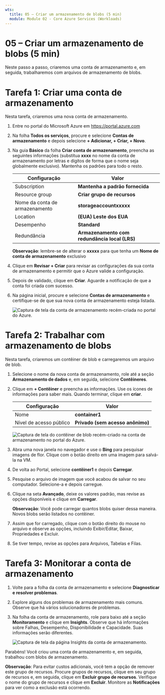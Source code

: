 ```yaml
---
wts:
  title: 05 – Criar um armazenamento de blobs (5 min)
  module: Module 02 - Core Azure Services (Workloads)
---
```

# <a name="05---create-blob-storage-5-min"></a>05 – Criar um armazenamento de blobs (5 min)

Neste passo a passo, criaremos uma conta de armazenamento e, em seguida, trabalharemos com arquivos de armazenamento de blobs.

# <a name="task-1-create-a-storage-account"></a>Tarefa 1: Criar uma conta de armazenamento 

Nesta tarefa, criaremos uma nova conta de armazenamento. 

1. Entre no portal do Microsoft Azure em <a href="https://portal.azure.com" target="_blank"><span style="color: #0066cc;" color="#0066cc">https://portal.azure.com</span></a>

2. Na folha **Todos os serviços**, procure e selecione **Contas de armazenamento** e depois selecione **+ Adicionar, + Criar, + Novo**. 

3. Na guia **Básico** da folha **Criar conta de armazenamento**, preencha as seguintes informações (substitua **xxxx** no nome da conta de armazenamento por letras e dígitos de forma que o nome seja globalmente exclusivo). Mantenha os padrões para todo o resto.

    | Configuração | Valor | 
    | --- | --- |
    | Subscription | **Mantenha a padrão fornecida** |
    | Resource group | **Criar grupo de recursos** |
    | Nome da conta de armazenamento | **storageaccountxxxxx** |
    | Location | **(EUA) Leste dos EUA**  |
    | Desempenho | **Standard** |
    | Redundância | **Armazenamento com redundância local (LRS)** |
    
    **Observação**: lembre-se de alterar o **xxxxx** para que tenha um **Nome de conta de armazenamento** exclusivo

5. Clique em **Revisar + Criar** para revisar as configurações da sua conta de armazenamento e permitir que o Azure valide a configuração. 

6. Depois de validado, clique em **Criar**. Aguarde a notificação de que a conta foi criada com sucesso. 

7. Na página inicial, procure e selecione **Contas de armazenamento** e certifique-se de que sua nova conta de armazenamento esteja listada.

    ![Captura de tela da conta de armazenamento recém-criada no portal do Azure.](../images/0401.png)

# <a name="task-2-work-with-blob-storage"></a>Tarefa 2: Trabalhar com armazenamento de blobs

Nesta tarefa, criaremos um contêiner de blob e carregaremos um arquivo de blob. 

1. Selecione o nome da nova conta de armazenamento, role até a seção **Armazenamento de dados** e, em seguida, selecione **Contêineres**.

2. Clique em **+ Contêiner** e preencha as informações. Use os ícones de informações para saber mais. Quando terminar, clique em **criar**.


    | Configuração | Valor |
    | --- | --- |
    | Nome | **container1**  |
    | Nível de acesso público| **Privado (sem acesso anônimo)** |
  

    ![Captura de tela do contêiner de blob recém-criado na conta de armazenamento no portal do Azure.](../images/0402.png)

4. Abra uma nova janela no navegador e use o **Bing** para pesquisar imagens de flor. Clique com o botão direito em uma imagem para salvá-la na VM. 

6. De volta ao Portal, selecione **contêiner1** e depois **Carregar**.

5. Pesquise o arquivo de imagem que você acabou de salvar no seu computador. Selecione-a e depois carregue.

   
6. Clique na seta **Avançado**, deixe os valores padrão, mas revise as opções disponíveis e clique em **Carregar**.

    **Observação**: Você pode carregar quantos blobs quiser dessa maneira. Novos blobs serão listados no contêiner.

7. Assim que for carregado, clique com o botão direito do mouse no arquivo e observe as opções, incluindo Exibir/Editar, Baixar, Propriedades e Excluir. 

8. Se tiver tempo, revise as opções para Arquivos, Tabelas e Filas.

# <a name="task-3-monitor-the-storage-account"></a>Tarefa 3: Monitorar a conta de armazenamento

1. Volte para a folha da conta de armazenamento e selecione **Diagnosticar e resolver problemas**. 

2. Explore alguns dos problemas de armazenamento mais comuns. Observe que há vários solucionadores de problemas.

3. Na folha da conta de armazenamento, role para baixo até a seção **Monitoramento** e clique em **Insights**. Observe que há informações sobre Falhas, Desempenho, Disponibilidade e Capacidade. Suas informações serão diferentes.

    ![Captura de tela da página Insights da conta de armazenamento.](../images/0403.PNG)

Parabéns! Você criou uma conta de armazenamento e, em seguida, trabalhou com blobs de armazenamento.

**Observação**: Para evitar custos adicionais, você tem a opção de remover este grupo de recursos. Procure grupos de recursos, clique em seu grupo de recursos e, em seguida, clique em **Excluir grupo de recursos**. Verifique o nome do grupo de recursos e clique em **Excluir**. Monitore as **Notificações** para ver como a exclusão está ocorrendo.
